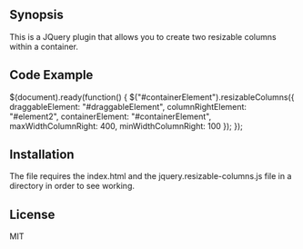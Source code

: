 ## Synopsis

This is a JQuery plugin that allows you to create two resizable columns within a container.

## Code Example

$(document).ready(function() {
    $("#containerElement").resizableColumns({
        draggableElement: "#draggableElement",
        columnRightElement: "#element2",
        containerElement: "#containerElement",
        maxWidthColumnRight: 400,
        minWidthColumnRight: 100
    });
});
    
## Installation

The file requires the index.html and the jquery.resizable-columns.js file in a directory in order to see working.

## License

MIT